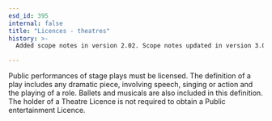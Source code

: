 ```yaml
---
esd_id: 395
internal: false
title: "Licences - theatres"
history: >-
  Added scope notes in version 2.02. Scope notes updated in version 3.00 to include Scottish regulations and to reflect the current applicability. Term name changed from 'Licence - theatre' to 'Licences - theatres' in version 3.00.

---
```


Public performances of stage plays must be licensed. The definition of a play includes any dramatic piece, involving speech, singing or action and the playing of a role. Ballets and musicals are also included in this definition. The holder of a Theatre Licence is not required to obtain a Public entertainment Licence.

